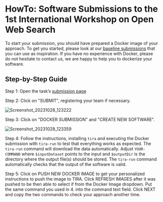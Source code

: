 # HowTo: Software Submissions to the 1st International Workshop on Open Web Search

To start your submission, you should have prepared a Docker image of your approach.
To get you started, please look at our [baseline submissions](../baselines) that you can use as inspiration.
If you have no experience with Docker, please do not hesitate to contact us, we are happy to help you to dockerize your software.

## Step-by-Step Guide

Step 1: Open the task’s [submission page](https://www.tira.io/task-overview/workshop-on-open-web-search/)

Step 2: Click on "SUBMIT", registering your team if necessary.

![Screenshot_20231028_123222](https://github.com/OpenWebSearch/wows-code/assets/10050886/44aece55-c14d-4b02-ba40-0ab095717b52)

Step 3: Click on "DOCKER SUBMISSION" and "CREATE NEW SOFTWARE".

![Screenshot_20231028_123359](https://github.com/OpenWebSearch/wows-code/assets/10050886/11ad7f7e-7e55-4384-b2c3-2740205fc9c4)

Step 4: Follow the instructions, installing `tira` and executing the Docker submission with `tira-run` to test that everything works as expected.
The `tira-run` command will download the data automatically. Adjust `YOUR-COMMAND` where `$inputDataset` points to the input and `$outputDir` is the directory where the output file(s) should be stored. The `tira-run` command automatically checks that the output of the software is valid.

Step 5: Click on PUSH NEW DOCKER IMAGE to get your personalized instructions to push the image to TIRA. Click REFRESH IMAGES after it was pushed to be then able to select if from the Docker Image dropdown. Put the same command you used in 4. into the command text field. Click NEXT and copy the two commands to check your approach another time.
